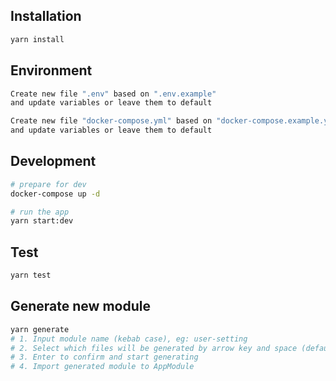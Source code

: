 ## Installation

```bash
yarn install
```

## Environment

```bash
Create new file ".env" based on ".env.example" 
and update variables or leave them to default

Create new file "docker-compose.yml" based on "docker-compose.example.yml"
and update variables or leave them to default
```

## Development

```bash
# prepare for dev
docker-compose up -d

# run the app
yarn start:dev
```

## Test

```bash
yarn test
```

## Generate new module

```bash
yarn generate
# 1. Input module name (kebab case), eg: user-setting
# 2. Select which files will be generated by arrow key and space (default: select all)
# 3. Enter to confirm and start generating
# 4. Import generated module to AppModule
```
